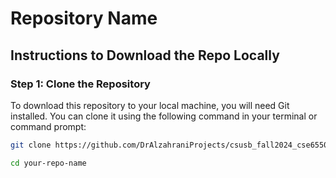 # Repository Name

## Instructions to Download the Repo Locally

### Step 1: Clone the Repository
To download this repository to your local machine, you will need Git installed. You can clone it using the following command in your terminal or command prompt:

```bash
git clone https://github.com/DrAlzahraniProjects/csusb_fall2024_cse6550_team.git

cd your-repo-name
